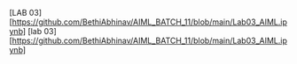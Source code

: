[LAB 03][https://github.com/BethiAbhinav/AIML_BATCH_11/blob/main/Lab03_AIML.ipynb]
[lab 03][https://github.com/BethiAbhinav/AIML_BATCH_11/blob/main/Lab03_AIML.ipynb]
